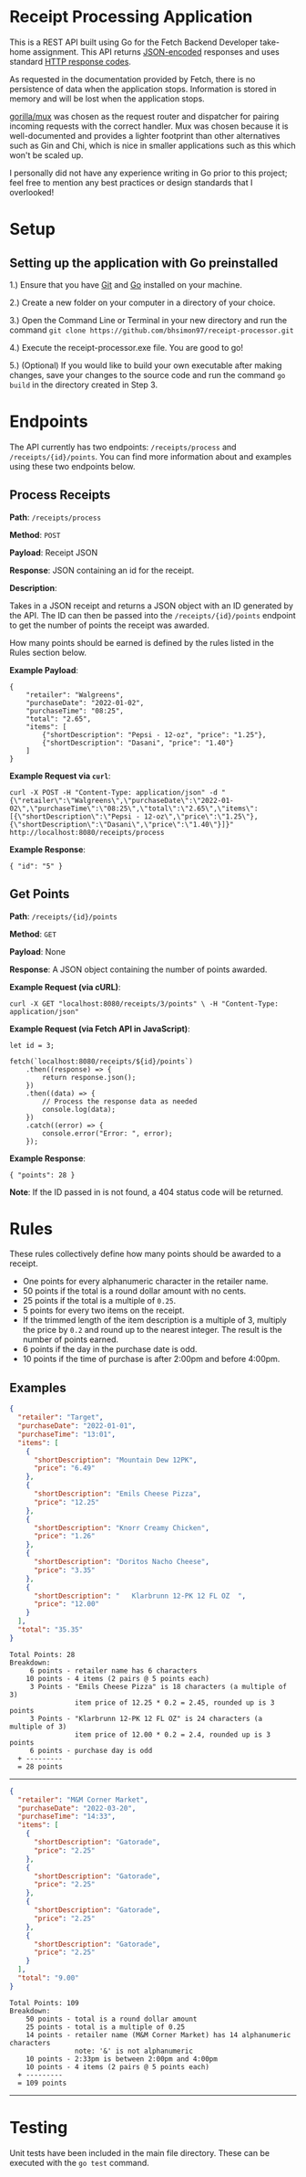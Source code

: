 
# Receipt Processing Application

This is a REST API built using Go for the Fetch Backend Developer take-home assignment. This API returns [JSON-encoded](https://www.json.org/json-en.html) responses and uses standard [HTTP response codes](https://developer.mozilla.org/en-US/docs/Web/HTTP/Status).

As requested in the documentation provided by Fetch, there is no persistence of data when the application stops. Information is stored in memory and will be lost when the application stops.

[gorilla/mux](https://github.com/gorilla/mux) was chosen as the request router and dispatcher for pairing incoming requests with the correct handler. Mux was chosen because it is well-documented and provides a lighter footprint than other alternatives such as Gin and Chi, which is nice in smaller applications such as this which won't be scaled up.

I personally did not have any experience writing in Go prior to this project; feel free to mention any best practices or design standards that I overlooked!

# Setup

## Setting up the application with Go preinstalled

1.) Ensure that you have [Git](https://git-scm.com/book/en/v2/Getting-Started-Installing-Git) and [Go](https://go.dev/doc/install) installed on your machine.

2.) Create a new folder on your computer in a directory of your choice.

3.) Open the Command Line or Terminal in your new directory and run the command `git clone https://github.com/bhsimon97/receipt-processor.git`

4.) Execute the receipt-processor.exe file. You are good to go!

5.) (Optional) If you would like to build your own executable after making changes, save your changes to the source code and run the command `go build` in the directory created in Step 3.

# Endpoints

The API currently has two endpoints: `/receipts/process` and `/receipts/{id}/points`. You can find more information about and examples using these two endpoints below.

## Process Receipts

**Path**: `/receipts/process`

**Method**: `POST`

**Payload**: Receipt JSON

**Response**: JSON containing an id for the receipt.


**Description**:

Takes in a JSON receipt and returns a JSON object with an ID generated by the API. The ID can then be passed into the `/receipts/{id}/points` endpoint to get the number of points the receipt was awarded.

How many points should be earned is defined by the rules listed in the Rules section below.

**Example Payload**:

    {
        "retailer": "Walgreens",
        "purchaseDate": "2022-01-02",
        "purchaseTime": "08:25",
        "total": "2.65",
        "items": [
            {"shortDescription": "Pepsi - 12-oz", "price": "1.25"},
            {"shortDescription": "Dasani", "price": "1.40"}
        ]
    }

**Example Request via `curl`**:

    curl -X POST -H "Content-Type: application/json" -d "{\"retailer\":\"Walgreens\",\"purchaseDate\":\"2022-01-02\",\"purchaseTime\":\"08:25\",\"total\":\"2.65\",\"items\":[{\"shortDescription\":\"Pepsi - 12-oz\",\"price\":\"1.25\"},{\"shortDescription\":\"Dasani\",\"price\":\"1.40\"}]}" http://localhost:8080/receipts/process

**Example Response**:

    { "id": "5" }

## Get Points

**Path**: `/receipts/{id}/points`

**Method**: `GET`

**Payload**: None

**Response**: A JSON object containing the number of points awarded.

**Example Request (via cURL)**:

    curl -X GET "localhost:8080/receipts/3/points" \ -H "Content-Type: application/json"

**Example Request (via Fetch API in JavaScript)**:

    let id = 3;

    fetch(`localhost:8080/receipts/${id}/points`)
        .then((response) => {
    	    return response.json();
        })
        .then((data) => {
    	    // Process the response data as needed
    	    console.log(data);
        })
    	.catch((error) => {
    	    console.error("Error: ", error);
        });

**Example Response**:

    { "points": 28 }

**Note**: If the ID passed in is not found, a 404 status code will be returned.

# Rules

These rules collectively define how many points should be awarded to a receipt.

- One points for every alphanumeric character in the retailer name.
- 50 points if the total is a round dollar amount with no cents.
- 25 points if the total is a multiple of `0.25`.
- 5 points for every two items on the receipt.
- If the trimmed length of the item description is a multiple of 3, multiply the price by `0.2` and round up to the nearest integer. The result is the number of points earned.
- 6 points if the day in the purchase date is odd.
- 10 points if the time of purchase is after 2:00pm and before 4:00pm.

## Examples

```json
{
  "retailer": "Target",
  "purchaseDate": "2022-01-01",
  "purchaseTime": "13:01",
  "items": [
    {
      "shortDescription": "Mountain Dew 12PK",
      "price": "6.49"
    },
    {
      "shortDescription": "Emils Cheese Pizza",
      "price": "12.25"
    },
    {
      "shortDescription": "Knorr Creamy Chicken",
      "price": "1.26"
    },
    {
      "shortDescription": "Doritos Nacho Cheese",
      "price": "3.35"
    },
    {
      "shortDescription": "   Klarbrunn 12-PK 12 FL OZ  ",
      "price": "12.00"
    }
  ],
  "total": "35.35"
}
```

```text
Total Points: 28
Breakdown:
     6 points - retailer name has 6 characters
    10 points - 4 items (2 pairs @ 5 points each)
     3 Points - "Emils Cheese Pizza" is 18 characters (a multiple of 3)
                item price of 12.25 * 0.2 = 2.45, rounded up is 3 points
     3 Points - "Klarbrunn 12-PK 12 FL OZ" is 24 characters (a multiple of 3)
                item price of 12.00 * 0.2 = 2.4, rounded up is 3 points
     6 points - purchase day is odd
  + ---------
  = 28 points
```

---

```json
{
  "retailer": "M&M Corner Market",
  "purchaseDate": "2022-03-20",
  "purchaseTime": "14:33",
  "items": [
    {
      "shortDescription": "Gatorade",
      "price": "2.25"
    },
    {
      "shortDescription": "Gatorade",
      "price": "2.25"
    },
    {
      "shortDescription": "Gatorade",
      "price": "2.25"
    },
    {
      "shortDescription": "Gatorade",
      "price": "2.25"
    }
  ],
  "total": "9.00"
}
```

```text
Total Points: 109
Breakdown:
    50 points - total is a round dollar amount
    25 points - total is a multiple of 0.25
    14 points - retailer name (M&M Corner Market) has 14 alphanumeric characters
                note: '&' is not alphanumeric
    10 points - 2:33pm is between 2:00pm and 4:00pm
    10 points - 4 items (2 pairs @ 5 points each)
  + ---------
  = 109 points
```

---

# Testing

Unit tests have been included in the main file directory. These can be executed with the `go test` command.
